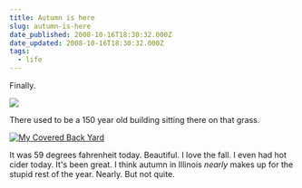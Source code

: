 ```yaml
---
title: Autumn is here
slug: autumn-is-here
date_published: 2008-10-16T18:30:32.000Z
date_updated: 2008-10-16T18:30:32.000Z
tags:
  - life
---
```


Finally.

[![](http://farm4.static.flickr.com/3163/2947699436_5ba4d1f20c.jpg)](http://farm4.static.flickr.com/3163/2947699436_5ba4d1f20c_b.jpg)

There used to be a 150 year old building sitting there on that grass.

[![My Covered Back Yard](http://farm4.static.flickr.com/3177/2945491143_0afeb5acca.jpg)](http://farm4.static.flickr.com/3177/2945491143_0afeb5acca_b.jpg)

It was 59 degrees fahrenheit today. Beautiful. I love the fall. I even had hot cider today. It's been great. I think autumn in Illinois *nearly* makes up for the stupid rest of the year. Nearly. But not quite.
